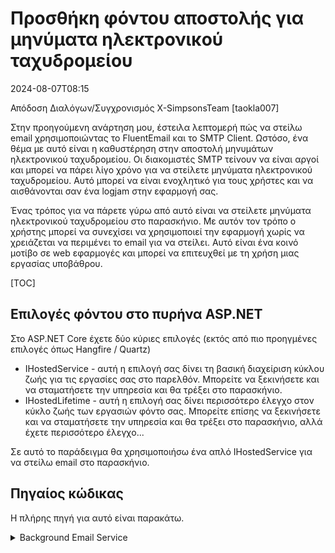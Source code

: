 # Προσθήκη φόντου αποστολής για μηνύματα ηλεκτρονικού ταχυδρομείου

<!--category-- ASP.NET -->
<datetime class="hidden">2024-08-07T08:15</datetime>

Απόδοση Διαλόγων/Συγχρονισμός X-SimpsonsTeam [taokla007]

Στην προηγούμενη ανάρτηση μου, έστειλα λεπτομερή πώς να στείλω email χρησιμοποιώντας το FluentEmail και το SMTP Client. Ωστόσο, ένα θέμα με αυτό είναι η καθυστέρηση στην αποστολή μηνυμάτων ηλεκτρονικού ταχυδρομείου. Οι διακομιστές SMTP τείνουν να είναι αργοί και μπορεί να πάρει λίγο χρόνο για να στείλετε μηνύματα ηλεκτρονικού ταχυδρομείου. Αυτό μπορεί να είναι ενοχλητικό για τους χρήστες και να αισθάνονται σαν ένα logjam στην εφαρμογή σας.

Ένας τρόπος για να πάρετε γύρω από αυτό είναι να στείλετε μηνύματα ηλεκτρονικού ταχυδρομείου στο παρασκήνιο. Με αυτόν τον τρόπο ο χρήστης μπορεί να συνεχίσει να χρησιμοποιεί την εφαρμογή χωρίς να χρειάζεται να περιμένει το email για να στείλει. Αυτό είναι ένα κοινό μοτίβο σε web εφαρμογές και μπορεί να επιτευχθεί με τη χρήση μιας εργασίας υποβάθρου.

[TOC]

## Επιλογές φόντου στο πυρήνα ASP.NET

Στο ASP.NET Core έχετε δύο κύριες επιλογές (εκτός από πιο προηγμένες επιλογές όπως Hangfire / Quartz)

- IHostedService - αυτή η επιλογή σας δίνει τη βασική διαχείριση κύκλου ζωής για τις εργασίες σας στο παρελθόν. Μπορείτε να ξεκινήσετε και να σταματήσετε την υπηρεσία και θα τρέξει στο παρασκήνιο.
- IHostedLifetime - αυτή η επιλογή σας δίνει περισσότερο έλεγχο στον κύκλο ζωής των εργασιών φόντο σας. Μπορείτε επίσης να ξεκινήσετε και να σταματήσετε την υπηρεσία και θα τρέξει στο παρασκήνιο, αλλά έχετε περισσότερο έλεγχο...

Σε αυτό το παράδειγμα θα χρησιμοποιήσω ένα απλό IHostedService για να στείλω email στο παρασκήνιο.

## Πηγαίος κώδικας

Η πλήρης πηγή για αυτό είναι παρακάτω.

<details>
<summary>Background Email Service</summary>
```csharp
using System.Threading.Tasks.Dataflow;
using Mostlylucid.Email.Models;

namespace Mostlylucid.Email
{
    public class EmailSenderHostedService(EmailService emailService, ILogger<EmailSenderHostedService> logger)
        : IHostedService, IDisposable
    {
        private readonly BufferBlock<BaseEmailModel> _mailMessages = new();
        private Task _sendTask = Task.CompletedTask;
        private CancellationTokenSource cancellationTokenSource = new();

        public async Task SendEmailAsync(BaseEmailModel message)
        {
            await _mailMessages.SendAsync(message);
        }

        public Task StartAsync(CancellationToken cancellationToken)
        {
            logger.LogInformation("Starting background e-mail delivery");
            // Start the background task
            _sendTask = DeliverAsync(cancellationTokenSource.Token);
            return Task.CompletedTask;
        }

        public async Task StopAsync(CancellationToken cancellationToken)
        {
            logger.LogInformation("Stopping background e-mail delivery");

            // Cancel the token to signal the background task to stop
            await cancellationTokenSource.CancelAsync();

            // Wait until the background task completes or the cancellation token triggers
            await Task.WhenAny(_sendTask, Task.Delay(Timeout.Infinite, cancellationToken));
        }

        private async Task DeliverAsync(CancellationToken token)
        {
            logger.LogInformation("E-mail background delivery started");

            while (!token.IsCancellationRequested)
            {
                BaseEmailModel? message = null;
                try
                {if(_mailMessages.Count == 0) continue;
                    message = await _mailMessages.ReceiveAsync(token);
                    switch (message)
                    {
                        case ContactEmailModel contactEmailModel:
                            await emailService.SendContactEmail(contactEmailModel);
                            break;
                        case CommentEmailModel commentEmailModel:
                            await emailService.SendCommentEmail(commentEmailModel);
                            break;
                    }
                    logger.LogInformation("Email from {SenderEmail} sent", message.SenderEmail);
                }
                catch (OperationCanceledException)
                {
                    break;
                }
                catch (Exception exc)
                {
                    logger.LogError(exc, "Couldn't send an e-mail from {SenderEmail}", message?.SenderEmail);
                    await Task.Delay(1000, token); // Delay and respect the cancellation token
                    if (message != null)
                    {
                        await _mailMessages.SendAsync(message, token);
                    }
                }
            }

            logger.LogInformation("E-mail background delivery stopped");
        }

        public void Dispose()
        {
            cancellationTokenSource.Cancel();
            cancellationTokenSource.Dispose();
        }
    }
}
```

</details>
Εδώ μπορείτε να δείτε ότι θα χειριστούμε την έναρξη της υπηρεσίας και τη δημιουργία ενός νέου BufferBlock για να κρατήσει τα μηνύματα ηλεκτρονικού ταχυδρομείου.

```csharp
public class EmailSenderHostedService(EmailService emailService, ILogger<EmailSenderHostedService> logger)
        : IHostedService, IDisposable
    {
        private readonly BufferBlock<BaseEmailModel> _mailMessages = new();
        private Task _sendTask = Task.CompletedTask;
        private CancellationTokenSource cancellationTokenSource = new();
```

Δημιουργήσαμε επίσης μια νέα εργασία για να παραδώσουμε τα μηνύματα ηλεκτρονικού ταχυδρομείου στο παρασκήνιο.
και μια ΑκύρωσηTokenΠηγή για να ακυρώσετε το έργο χαριτωμένα όταν θέλουμε να σταματήσει η υπηρεσία.

Στη συνέχεια, ξεκινάμε το HostedService με StartAsync και παρέχουμε το σημείο εισόδου για άλλες υπηρεσίες για να στείλετε ένα email.

```csharp
 public async Task SendEmailAsync(BaseEmailModel message)
        {
            await _mailMessages.SendAsync(message);
        }

        public Task StartAsync(CancellationToken cancellationToken)
        {
            logger.LogInformation("Starting background e-mail delivery");
            // Start the background task
            _sendTask = DeliverAsync(cancellationTokenSource.Token);
            return Task.CompletedTask;
        }
```

Στην τάξη μας Setup πρέπει τώρα να καταχωρήσετε την υπηρεσία με το δοχείο DI και να ξεκινήσετε το HostedService

```csharp
       services.AddSingleton<EmailSenderHostedService>();
        services.AddHostedService(provider => provider.GetRequiredService<EmailSenderHostedService>());
```

Τώρα μπορούμε να στείλουμε μηνύματα ηλεκτρονικού ταχυδρομείου στο παρασκήνιο καλώντας τη μέθοδο SendEmailAsync στο EmailSenderHostedService.
π.χ., για τη φόρμα επικοινωνίας που κάνουμε.

```csharp
            var contactModel = new ContactEmailModel()
            {
                SenderEmail = user.email,
                SenderName =user.name,
                Comment = commentHtml,
            };
            await sender.SendEmailAsync(contactModel);
```

Στον παραπάνω κώδικα αυτό προσθέτει αυτό το μήνυμα στο `BufferBlock<BaseEmailModel>` _mailMessages και η εργασία φόντου θα το πάρει και θα στείλει το email.

```csharp
   private async Task DeliverAsync(CancellationToken token)
        {
          ...

            while (!token.IsCancellationRequested)
            {
                BaseEmailModel? message = null;
                try
                {if(_mailMessages.Count == 0) continue;
                    message = await _mailMessages.ReceiveAsync(token);
                    switch (message)
                    {
                        case ContactEmailModel contactEmailModel:
                            await emailService.SendContactEmail(contactEmailModel);
                            break;
                        case CommentEmailModel commentEmailModel:
                            await emailService.SendCommentEmail(commentEmailModel);
                            break;
                    }
                    logger.LogInformation("Email from {SenderEmail} sent", message.SenderEmail);
           ...
            }

            logger.LogInformation("E-mail background delivery stopped");
        }
```

Αυτό στη συνέχεια θα βρόχο μέχρι να σταματήσουμε την υπηρεσία και να συνεχίσουμε να παρακολουθούμε το BufferBlock για νέα μηνύματα ηλεκτρονικού ταχυδρομείου για να στείλουμε.